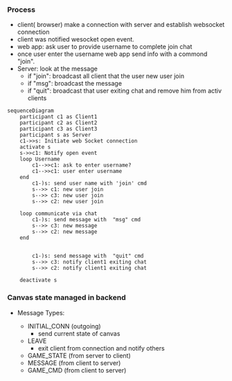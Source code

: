 ### Process

- client( browser) make a connection with server and establish websocket connection
- client was notified wesocket open event.
- web app: ask user to provide username to complete join chat
- once user enter the username web app send info with a commond "join".
- Server: look at the message
  - if "join": broadcast all client that the user new user join
  - if "msg": broadcast the message
  - if "quit": broadcast that user exiting chat and remove him from activ clients

```mermaid
sequenceDiagram
    participant c1 as Client1
    participant c2 as Client2
    participant c3 as Client3
    participant s as Server
    c1->>s: Initiate web Socket connection
    activate s
    s->>c1: Notify open event
    loop Username
        c1-->>c1: ask to enter username?
        c1-->>c1: user enter username
    end
        c1-)s: send user name with 'join' cmd
        s-->> c1: new user join
        s-->> c3: new user join
        s-->> c2: new user join

    loop communicate via chat
        c1-)s: send message with  "msg" cmd
        s-->> c3: new message
        s-->> c2: new message
    end


        c1-)s: send message with  "quit" cmd
        s-->> c3: notify client1 exiting chat
        s-->> c2: notify client1 exiting chat

    deactivate s
```

### Canvas state managed in backend

- Message Types:

  - INITIAL_CONN (outgoing)
    - send current state of canvas
  - LEAVE
    - exit client from connection and notify others
  - GAME_STATE (from server to client)
  - MESSAGE (from client to server)
  - GAME_CMD (from client to server)
